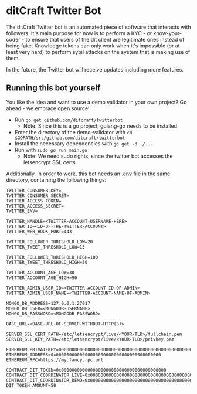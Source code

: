 # ditCraft Twitter Bot
The ditCraft Twitter bot is an automated piece of software that interacts with followers. It's main purpose for now is to perform a KYC - or know-your-coder - to ensure that users of the dit client are legitimate ones instead of being fake. Knowledge tokens can only work when it's impossible (or at least very hard) to perform sybil attacks on the system that is making use of them.

In the future, the Twitter bot will receive updates including more features.

## Running this bot yourself
You like the idea and want to use a demo validator in your own project? Go ahead - we embrace open source!

* Run `go get github.com/ditcraft/twitterbot`
    * Note: Since this is a go project, golang-go needs to be installed
* Enter the directory of the demo-validator with `cd $GOPATH/src/github.com/ditcraft/twitterbot`
* Install the necessary dependencies with `go get -d ./...`
* Run with `sudo go run main.go`
    * Note: We need sudo rights, since the twitter bot accesses the letsencrypt SSL certs

Additionally, in order to work, this bot needs an .env file in the same directory, containing the following things:

```
TWITTER_CONSUMER_KEY=
TWITTER_CONSUMER_SECRET=
TWITTER_ACCESS_TOKEN=
TWITTER_ACCESS_SECRET=
TWITTER_ENV=

TWITTER_HANDLE=<TWITTER-ACCOUNT-USERNAME-HERE>
TWITTER_ID=<ID-OF-THE-TWITTER-ACCOUNT>
TWITTER_WEB_HOOK_PORT=443

TWITTER_FOLLOWER_THRESHOLD_LOW=20
TWITTER_TWEET_THRESHOLD_LOW=15

TWITTER_FOLLOWER_THRESHOLD_HIGH=100
TWITTER_TWEET_THRESHOLD_HIGH=50

TWITTER_ACCOUNT_AGE_LOW=30
TWITTER_ACCOUNT_AGE_HIGH=90

TWITTER_ADMIN_USER_ID=<TWITTER-ACCOUNT-ID-OF-ADMIN>
TWITTER_ADMIN_USER_NAME=<TWITTER-ACCOUNT-NAME-OF-ADMIN>

MONGO_DB_ADDRESS=127.0.0.1:27017
MONGO_DB_USER=<MONGODB-USERNAME>
MONGO_DB_PASSWORD=<MONGODB-PASSWORD>

BASE_URL=<BASE-URL-OF-SERVER-WITHOUT-HTTP(S)>

SERVER_SSL_CERT_PATH=/etc/letsencrypt/live/<YOUR-TLD>/fullchain.pem
SERVER_SLL_KEY_PATH=/etc/letsencrypt/live/<YOUR-TLD>/privkey.pem

ETHEREUM_PRIVATEKEY=0000000000000000000000000000000000000000000000000000000000000000
ETHEREUM_ADDRESS=0x0000000000000000000000000000000000000000
ETHEREUM_RPC=https://my.fancy.rpc.url

CONTRACT_DIT_TOKEN=0x0000000000000000000000000000000000000000
CONTRACT_DIT_COORDINATOR_LIVE=0x0000000000000000000000000000000000000000
CONTRACT_DIT_COORDINATOR_DEMO=0x0000000000000000000000000000000000000000
DIT_TOKEN_AMOUNT=50
```